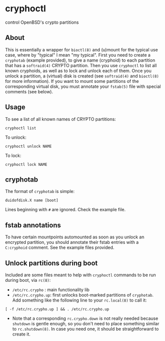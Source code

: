 # cryphoctl

control OpenBSD's crypto partitions

## About

This is essentially a wrapper for `bioctl(8)` and (u)mount
for the typical use case, where by "typical" I mean "my typical".
First you need to create a `cryphotab` (example provided),
to give a name (cryphoid) to each partition that has a
`softraid(4)` CRYPTO partition.
Then you use `cryphoctl` to list all known cryphoids,
as well as to lock and unlock each of them.
Once you unlock a partition, a (virtual) disk is created
(see `softraid(4)` and `bioctl(8)` for more information).
If you want to mount some partitions of the corresponding
virtual disk, you must annotate your `fstab(5)` file
with special comments (see below).

## Usage

To see a list of all known names of CRYPTO partitions:
```
cryphoctl list
```

To unlock:
```
cryphoctl unlock NAME
```

To lock:
```
cryphoctl lock NAME
```

## cryphotab

The format of `cryphotab` is simple:

```
duidofdisk.X name [boot]
```
Lines beginning with `#` are ignored.
Check the example file.

## fstab annotations

To have certain mountpoints automounted as soon as you
unlock an encrypted partition, you should annotate their
fstab entries with a `C:cryphoid` comment.
See the example files provided.

## Unlock partitions during boot

Included are some files meant to help with `cryphoctl` commands
to be run during boot, via `rc(8)`:

* `/etc/rc.crypho` : main functionality lib
* `/etc/rc.crypho.up`: first unlocks boot-marked partitions of `cryphotab`.
Add something like the following line to your `rc.local(8)` to call it:
```
[ -f /etc/rc.crypho.up ] && . /etc/rc.crypho.up
```
* Note that a corresponding `rc.crypho.down` is not really needed
because `shutdown` is gentle enough, so you don't need to place
something similar to `rc.shutdown(8)`.  In case you need one,
it should be straightforward to create it.

